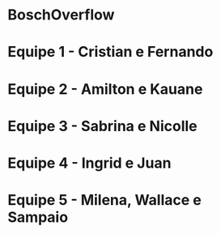# BoschOverflow


# Equipe 1 - Cristian e Fernando

# Equipe 2 - Amilton e Kauane

# Equipe 3 - Sabrina e Nicolle

# Equipe 4 - Ingrid e Juan

# Equipe 5 - Milena, Wallace e Sampaio